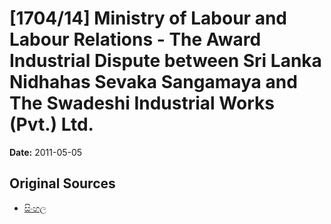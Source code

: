 # [1704/14] Ministry of Labour and Labour Relations - The Award Industrial Dispute between Sri Lanka Nidhahas Sevaka Sangamaya and The Swadeshi Industrial Works (Pvt.) Ltd.

**Date:** 2011-05-05

## Original Sources

- [සිංහල](https://documents.gov.lk/view/extra-gazettes/2011/5/1704-14_S.pdf)
